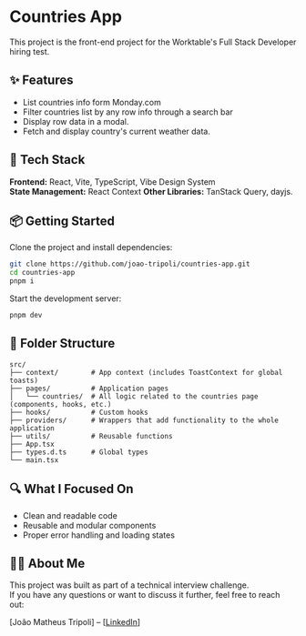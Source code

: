 # Countries App

This project is the front-end project for the Worktable's Full Stack Developer hiring test.

## ✨ Features

- List countries info form Monday.com
- Filter countries list by any row info through a search bar
- Display row data in a modal.
- Fetch and display country's current weather data.

## 🚀 Tech Stack

**Frontend:** React, Vite, TypeScript, Vibe Design System  
**State Management:** React Context
**Other Libraries:** TanStack Query, dayjs.

## 📦 Getting Started

Clone the project and install dependencies:

```bash
git clone https://github.com/joao-tripoli/countries-app.git
cd countries-app
pnpm i
```

Start the development server:

```bash
pnpm dev
```

## 📁 Folder Structure

```
src/
├── context/        # App context (includes ToastContext for global toasts)
├── pages/          # Application pages
│   └── countries/  # All logic related to the countries page (components, hooks, etc.)
├── hooks/          # Custom hooks
├── providers/      # Wrappers that add functionality to the whole application
├── utils/          # Reusable functions
├── App.tsx
├── types.d.ts      # Global types
└── main.tsx
```

## 🔍 What I Focused On

- Clean and readable code
- Reusable and modular components
- Proper error handling and loading states

## 🙋‍♂️ About Me

This project was built as part of a technical interview challenge.  
If you have any questions or want to discuss it further, feel free to reach out:

[João Matheus Tripoli] – [[LinkedIn](https://www.linkedin.com/in/joao-tripoli/)]
